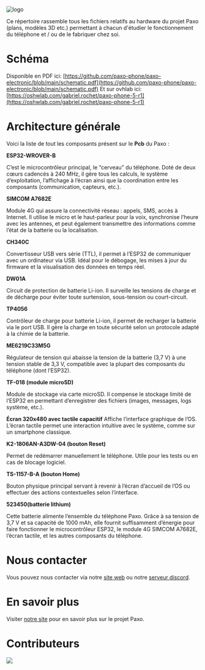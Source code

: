 ![logo](https://github.com/paxo-phone/paxo-electronic/assets/45568523/3084b431-1ca6-4c1e-95bb-b80da2699dba)

Ce répertoire rassemble tous les fichiers relatifs au hardware du projet Paxo (plans, modèles 3D etc.) permettant à chacun d'étudier le fonctionnement du téléphone et / ou de le fabriquer chez soi. 

# Schéma
Disponible en PDF ici: [https://github.com/paxo-phone/paxo-electronic/blob/main/schematic.pdf](https://github.com/paxo-phone/paxo-electronic/blob/main/schematic.pdf)
Et sur ovhlab ici: [https://oshwlab.com/gabriel.rochet/paxo-phone-5-r1](https://oshwlab.com/gabriel.rochet/paxo-phone-5-r1)

# Architecture générale

Voici la liste de tout les composants présent sur le **Pcb** du Paxo : 

**ESP32-WROVER-B**

C’est le microcontrôleur principal, le “cerveau” du téléphone. Doté de deux cœurs cadencés à 240 MHz, il gère tous les calculs, le système d’exploitation, l’affichage à l’écran ainsi que la coordination entre les composants (communication, capteurs, etc.).

**SIMCOM A7682E**

Module 4G qui assure la connectivité réseau : appels, SMS, accès à Internet. Il utilise le micro et le haut-parleur pour la voix, synchronise l’heure avec les antennes, et peut également transmettre des informations comme l’état de la batterie ou la localisation.

**CH340C**

Convertisseur USB vers série (TTL), il permet à l’ESP32 de communiquer avec un ordinateur via USB. Idéal pour le débogage, les mises à jour du firmware et la visualisation des données en temps réel.

**DW01A**

Circuit de protection de batterie Li-ion. Il surveille les tensions de charge et de décharge pour éviter toute surtension, sous-tension ou court-circuit.

**TP4056**

Contrôleur de charge pour batterie Li-ion, il permet de recharger la batterie via le port USB. Il gère la charge en toute sécurité selon un protocole adapté à la chimie de la batterie.

**ME6219C33M5G**

Régulateur de tension qui abaisse la tension de la batterie (3,7 V) à une tension stable de 3,3 V, compatible avec la plupart des composants du téléphone (dont l’ESP32).

**TF-018 (module microSD)**

Module de stockage via carte microSD. Il compense le stockage limité de l’ESP32 en permettant d’enregistrer des fichiers (images, messages, logs système, etc.).

**Écran 320x480 avec tactile capacitif**
Affiche l’interface graphique de l’OS. L’écran tactile permet une interaction intuitive avec le système, comme sur un smartphone classique.

**K2-1806AN-A3DW-04 (bouton Reset)**

Permet de redémarrer manuellement le téléphone. Utile pour les tests ou en cas de blocage logiciel.

**TS-1157-B-A (bouton Home)**

Bouton physique principal servant à revenir à l’écran d’accueil de l’OS ou effectuer des actions contextuelles selon l’interface.

**523450(batterie lithium)**

Cette batterie alimente l’ensemble du téléphone Paxo. Grâce à sa tension de 3,7 V et sa capacité de 1000 mAh, elle fournit suffisamment d’énergie pour faire fonctionner le microcontrôleur ESP32, le module 4G SIMCOM A7682E, l’écran tactile, et les autres composants du téléphone.


# Nous contacter

Vous pouvez nous contacter via notre [site web](https://www.paxo.fr) ou notre [serveur discord](https://discord.com/invite/MpqbWr3pUG).

# En savoir plus

Visiter [notre site](https://www.paxo.fr) pour en savoir plus sur le projet Paxo.

# Contributeurs 

<a href="https://github.com/paxo-phone/PaxOS-8/graphs/contributors">
  <img src="https://contrib.rocks/image?repo=paxo-phone/paxo-electronic" />
</a>
